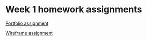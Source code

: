 <h1>Week 1 homework assignments</h1>

<a href="https://august-johnson.github.io/week1/portfolio/index.html">Portfolio assignment</a>

<a href="https://august-johnson.github.io/week1/wireframe/index.html">Wireframe assignment</a>
